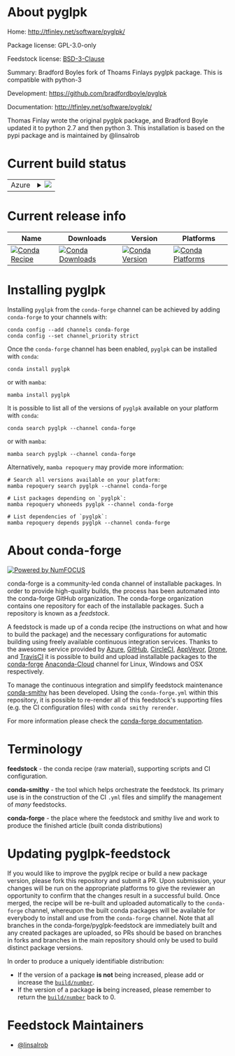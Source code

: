 About pyglpk
============

Home: http://tfinley.net/software/pyglpk/

Package license: GPL-3.0-only

Feedstock license: [BSD-3-Clause](https://github.com/conda-forge/pyglpk-feedstock/blob/main/LICENSE.txt)

Summary: Bradford Boyles fork of Thoams Finlays pyglpk package. This is compatible with python-3

Development: https://github.com/bradfordboyle/pyglpk

Documentation: http://tfinley.net/software/pyglpk/

Thomas Finlay wrote the original pyglpk package, and Bradford Boyle updated it to python 2.7 and then
python 3. This installation is based on the pypi package and is maintained by @linsalrob


Current build status
====================


<table>
    
  <tr>
    <td>Azure</td>
    <td>
      <details>
        <summary>
          <a href="https://dev.azure.com/conda-forge/feedstock-builds/_build/latest?definitionId=13221&branchName=main">
            <img src="https://dev.azure.com/conda-forge/feedstock-builds/_apis/build/status/pyglpk-feedstock?branchName=main">
          </a>
        </summary>
        <table>
          <thead><tr><th>Variant</th><th>Status</th></tr></thead>
          <tbody><tr>
              <td>linux_64_python3.10.____cpython</td>
              <td>
                <a href="https://dev.azure.com/conda-forge/feedstock-builds/_build/latest?definitionId=13221&branchName=main">
                  <img src="https://dev.azure.com/conda-forge/feedstock-builds/_apis/build/status/pyglpk-feedstock?branchName=main&jobName=linux&configuration=linux_64_python3.10.____cpython" alt="variant">
                </a>
              </td>
            </tr><tr>
              <td>linux_64_python3.7.____cpython</td>
              <td>
                <a href="https://dev.azure.com/conda-forge/feedstock-builds/_build/latest?definitionId=13221&branchName=main">
                  <img src="https://dev.azure.com/conda-forge/feedstock-builds/_apis/build/status/pyglpk-feedstock?branchName=main&jobName=linux&configuration=linux_64_python3.7.____cpython" alt="variant">
                </a>
              </td>
            </tr><tr>
              <td>linux_64_python3.8.____73_pypy</td>
              <td>
                <a href="https://dev.azure.com/conda-forge/feedstock-builds/_build/latest?definitionId=13221&branchName=main">
                  <img src="https://dev.azure.com/conda-forge/feedstock-builds/_apis/build/status/pyglpk-feedstock?branchName=main&jobName=linux&configuration=linux_64_python3.8.____73_pypy" alt="variant">
                </a>
              </td>
            </tr><tr>
              <td>linux_64_python3.8.____cpython</td>
              <td>
                <a href="https://dev.azure.com/conda-forge/feedstock-builds/_build/latest?definitionId=13221&branchName=main">
                  <img src="https://dev.azure.com/conda-forge/feedstock-builds/_apis/build/status/pyglpk-feedstock?branchName=main&jobName=linux&configuration=linux_64_python3.8.____cpython" alt="variant">
                </a>
              </td>
            </tr><tr>
              <td>linux_64_python3.9.____73_pypy</td>
              <td>
                <a href="https://dev.azure.com/conda-forge/feedstock-builds/_build/latest?definitionId=13221&branchName=main">
                  <img src="https://dev.azure.com/conda-forge/feedstock-builds/_apis/build/status/pyglpk-feedstock?branchName=main&jobName=linux&configuration=linux_64_python3.9.____73_pypy" alt="variant">
                </a>
              </td>
            </tr><tr>
              <td>linux_64_python3.9.____cpython</td>
              <td>
                <a href="https://dev.azure.com/conda-forge/feedstock-builds/_build/latest?definitionId=13221&branchName=main">
                  <img src="https://dev.azure.com/conda-forge/feedstock-builds/_apis/build/status/pyglpk-feedstock?branchName=main&jobName=linux&configuration=linux_64_python3.9.____cpython" alt="variant">
                </a>
              </td>
            </tr><tr>
              <td>osx_64_python3.10.____cpython</td>
              <td>
                <a href="https://dev.azure.com/conda-forge/feedstock-builds/_build/latest?definitionId=13221&branchName=main">
                  <img src="https://dev.azure.com/conda-forge/feedstock-builds/_apis/build/status/pyglpk-feedstock?branchName=main&jobName=osx&configuration=osx_64_python3.10.____cpython" alt="variant">
                </a>
              </td>
            </tr><tr>
              <td>osx_64_python3.7.____cpython</td>
              <td>
                <a href="https://dev.azure.com/conda-forge/feedstock-builds/_build/latest?definitionId=13221&branchName=main">
                  <img src="https://dev.azure.com/conda-forge/feedstock-builds/_apis/build/status/pyglpk-feedstock?branchName=main&jobName=osx&configuration=osx_64_python3.7.____cpython" alt="variant">
                </a>
              </td>
            </tr><tr>
              <td>osx_64_python3.8.____73_pypy</td>
              <td>
                <a href="https://dev.azure.com/conda-forge/feedstock-builds/_build/latest?definitionId=13221&branchName=main">
                  <img src="https://dev.azure.com/conda-forge/feedstock-builds/_apis/build/status/pyglpk-feedstock?branchName=main&jobName=osx&configuration=osx_64_python3.8.____73_pypy" alt="variant">
                </a>
              </td>
            </tr><tr>
              <td>osx_64_python3.8.____cpython</td>
              <td>
                <a href="https://dev.azure.com/conda-forge/feedstock-builds/_build/latest?definitionId=13221&branchName=main">
                  <img src="https://dev.azure.com/conda-forge/feedstock-builds/_apis/build/status/pyglpk-feedstock?branchName=main&jobName=osx&configuration=osx_64_python3.8.____cpython" alt="variant">
                </a>
              </td>
            </tr><tr>
              <td>osx_64_python3.9.____73_pypy</td>
              <td>
                <a href="https://dev.azure.com/conda-forge/feedstock-builds/_build/latest?definitionId=13221&branchName=main">
                  <img src="https://dev.azure.com/conda-forge/feedstock-builds/_apis/build/status/pyglpk-feedstock?branchName=main&jobName=osx&configuration=osx_64_python3.9.____73_pypy" alt="variant">
                </a>
              </td>
            </tr><tr>
              <td>osx_64_python3.9.____cpython</td>
              <td>
                <a href="https://dev.azure.com/conda-forge/feedstock-builds/_build/latest?definitionId=13221&branchName=main">
                  <img src="https://dev.azure.com/conda-forge/feedstock-builds/_apis/build/status/pyglpk-feedstock?branchName=main&jobName=osx&configuration=osx_64_python3.9.____cpython" alt="variant">
                </a>
              </td>
            </tr><tr>
              <td>win_64_python3.10.____cpython</td>
              <td>
                <a href="https://dev.azure.com/conda-forge/feedstock-builds/_build/latest?definitionId=13221&branchName=main">
                  <img src="https://dev.azure.com/conda-forge/feedstock-builds/_apis/build/status/pyglpk-feedstock?branchName=main&jobName=win&configuration=win_64_python3.10.____cpython" alt="variant">
                </a>
              </td>
            </tr><tr>
              <td>win_64_python3.7.____cpython</td>
              <td>
                <a href="https://dev.azure.com/conda-forge/feedstock-builds/_build/latest?definitionId=13221&branchName=main">
                  <img src="https://dev.azure.com/conda-forge/feedstock-builds/_apis/build/status/pyglpk-feedstock?branchName=main&jobName=win&configuration=win_64_python3.7.____cpython" alt="variant">
                </a>
              </td>
            </tr><tr>
              <td>win_64_python3.8.____73_pypy</td>
              <td>
                <a href="https://dev.azure.com/conda-forge/feedstock-builds/_build/latest?definitionId=13221&branchName=main">
                  <img src="https://dev.azure.com/conda-forge/feedstock-builds/_apis/build/status/pyglpk-feedstock?branchName=main&jobName=win&configuration=win_64_python3.8.____73_pypy" alt="variant">
                </a>
              </td>
            </tr><tr>
              <td>win_64_python3.8.____cpython</td>
              <td>
                <a href="https://dev.azure.com/conda-forge/feedstock-builds/_build/latest?definitionId=13221&branchName=main">
                  <img src="https://dev.azure.com/conda-forge/feedstock-builds/_apis/build/status/pyglpk-feedstock?branchName=main&jobName=win&configuration=win_64_python3.8.____cpython" alt="variant">
                </a>
              </td>
            </tr><tr>
              <td>win_64_python3.9.____73_pypy</td>
              <td>
                <a href="https://dev.azure.com/conda-forge/feedstock-builds/_build/latest?definitionId=13221&branchName=main">
                  <img src="https://dev.azure.com/conda-forge/feedstock-builds/_apis/build/status/pyglpk-feedstock?branchName=main&jobName=win&configuration=win_64_python3.9.____73_pypy" alt="variant">
                </a>
              </td>
            </tr><tr>
              <td>win_64_python3.9.____cpython</td>
              <td>
                <a href="https://dev.azure.com/conda-forge/feedstock-builds/_build/latest?definitionId=13221&branchName=main">
                  <img src="https://dev.azure.com/conda-forge/feedstock-builds/_apis/build/status/pyglpk-feedstock?branchName=main&jobName=win&configuration=win_64_python3.9.____cpython" alt="variant">
                </a>
              </td>
            </tr>
          </tbody>
        </table>
      </details>
    </td>
  </tr>
</table>

Current release info
====================

| Name | Downloads | Version | Platforms |
| --- | --- | --- | --- |
| [![Conda Recipe](https://img.shields.io/badge/recipe-pyglpk-green.svg)](https://anaconda.org/conda-forge/pyglpk) | [![Conda Downloads](https://img.shields.io/conda/dn/conda-forge/pyglpk.svg)](https://anaconda.org/conda-forge/pyglpk) | [![Conda Version](https://img.shields.io/conda/vn/conda-forge/pyglpk.svg)](https://anaconda.org/conda-forge/pyglpk) | [![Conda Platforms](https://img.shields.io/conda/pn/conda-forge/pyglpk.svg)](https://anaconda.org/conda-forge/pyglpk) |

Installing pyglpk
=================

Installing `pyglpk` from the `conda-forge` channel can be achieved by adding `conda-forge` to your channels with:

```
conda config --add channels conda-forge
conda config --set channel_priority strict
```

Once the `conda-forge` channel has been enabled, `pyglpk` can be installed with `conda`:

```
conda install pyglpk
```

or with `mamba`:

```
mamba install pyglpk
```

It is possible to list all of the versions of `pyglpk` available on your platform with `conda`:

```
conda search pyglpk --channel conda-forge
```

or with `mamba`:

```
mamba search pyglpk --channel conda-forge
```

Alternatively, `mamba repoquery` may provide more information:

```
# Search all versions available on your platform:
mamba repoquery search pyglpk --channel conda-forge

# List packages depending on `pyglpk`:
mamba repoquery whoneeds pyglpk --channel conda-forge

# List dependencies of `pyglpk`:
mamba repoquery depends pyglpk --channel conda-forge
```


About conda-forge
=================

[![Powered by
NumFOCUS](https://img.shields.io/badge/powered%20by-NumFOCUS-orange.svg?style=flat&colorA=E1523D&colorB=007D8A)](https://numfocus.org)

conda-forge is a community-led conda channel of installable packages.
In order to provide high-quality builds, the process has been automated into the
conda-forge GitHub organization. The conda-forge organization contains one repository
for each of the installable packages. Such a repository is known as a *feedstock*.

A feedstock is made up of a conda recipe (the instructions on what and how to build
the package) and the necessary configurations for automatic building using freely
available continuous integration services. Thanks to the awesome service provided by
[Azure](https://azure.microsoft.com/en-us/services/devops/), [GitHub](https://github.com/),
[CircleCI](https://circleci.com/), [AppVeyor](https://www.appveyor.com/),
[Drone](https://cloud.drone.io/welcome), and [TravisCI](https://travis-ci.com/)
it is possible to build and upload installable packages to the
[conda-forge](https://anaconda.org/conda-forge) [Anaconda-Cloud](https://anaconda.org/)
channel for Linux, Windows and OSX respectively.

To manage the continuous integration and simplify feedstock maintenance
[conda-smithy](https://github.com/conda-forge/conda-smithy) has been developed.
Using the ``conda-forge.yml`` within this repository, it is possible to re-render all of
this feedstock's supporting files (e.g. the CI configuration files) with ``conda smithy rerender``.

For more information please check the [conda-forge documentation](https://conda-forge.org/docs/).

Terminology
===========

**feedstock** - the conda recipe (raw material), supporting scripts and CI configuration.

**conda-smithy** - the tool which helps orchestrate the feedstock.
                   Its primary use is in the construction of the CI ``.yml`` files
                   and simplify the management of *many* feedstocks.

**conda-forge** - the place where the feedstock and smithy live and work to
                  produce the finished article (built conda distributions)


Updating pyglpk-feedstock
=========================

If you would like to improve the pyglpk recipe or build a new
package version, please fork this repository and submit a PR. Upon submission,
your changes will be run on the appropriate platforms to give the reviewer an
opportunity to confirm that the changes result in a successful build. Once
merged, the recipe will be re-built and uploaded automatically to the
`conda-forge` channel, whereupon the built conda packages will be available for
everybody to install and use from the `conda-forge` channel.
Note that all branches in the conda-forge/pyglpk-feedstock are
immediately built and any created packages are uploaded, so PRs should be based
on branches in forks and branches in the main repository should only be used to
build distinct package versions.

In order to produce a uniquely identifiable distribution:
 * If the version of a package **is not** being increased, please add or increase
   the [``build/number``](https://docs.conda.io/projects/conda-build/en/latest/resources/define-metadata.html#build-number-and-string).
 * If the version of a package **is** being increased, please remember to return
   the [``build/number``](https://docs.conda.io/projects/conda-build/en/latest/resources/define-metadata.html#build-number-and-string)
   back to 0.

Feedstock Maintainers
=====================

* [@linsalrob](https://github.com/linsalrob/)

